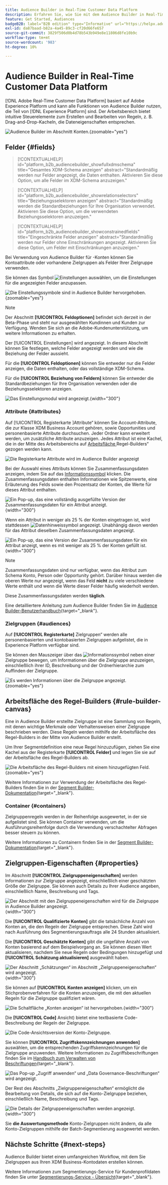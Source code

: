 ```yaml
---
title: Audience Builder in Real-Time Customer Data Platform
description: Erfahren Sie, wie Sie mit dem Audience Builder in Real-Time Customer Data Platform Zielgruppen erstellen.
feature: Get Started, Audiences
badgeB2B: label="B2B edition" type="Informative" url="https://helpx.adobe.com/legal/product-descriptions/real-time-customer-data-platform-b2b-edition-prime-and-ultimate-packages.html newtab=true"
exl-id: da87baad-b82a-4a45-89c3-cf20d66fe657
source-git-commit: 3829f506d0b4d78b543b949e8e11806d8fe10b9c
workflow-type: tm+mt
source-wordcount: '983'
ht-degree: 10%

---
```


# Audience Builder in Real-Time Customer Data Platform

[!DNL Adobe Real-Time Customer Data Platform] basiert auf Adobe Experience Platform und kann alle Funktionen von Audience Builder nutzen, die Teil von [!DNL Experience Platform] sind. Der Arbeitsbereich bietet intuitive Steuerelemente zum Erstellen und Bearbeiten von Regeln, z. B. Drag-and-Drop-Kacheln, die Dateneigenschaften entsprechen.

![Audience Builder im Abschnitt Konten.](../assets/segmentation/audience-builder/audience-builder.png){zoomable="yes"}

## Felder {#fields}

>[!CONTEXTUALHELP]
>id="platform_b2b_audiencebuilder_showfullxdmschema"
>title="Gesamtes XDM-Schema anzeigen"
>abstract="Standardmäßig werden nur Felder angezeigt, die Daten enthalten. Aktivieren Sie diese Option, um alle Felder im XDM-Schema anzuzeigen."

>[!CONTEXTUALHELP]
>id="platform_b2b_audiencebuilder_showrelationselectors"
>title="Beziehungsselektoren anzeigen"
>abstract="Standardmäßig werden die Standardbeziehungen für Ihre Organisation verwendet. Aktivieren Sie diese Option, um die verwendeten Beziehungsselektoren anzuzeigen."

>[!CONTEXTUALHELP]
>id="platform_b2b_audiencebuilder_showconstrainedfields"
>title="Eingeschränkte Felder anzeigen"
>abstract="Standardmäßig werden nur Felder ohne Einschränkungen angezeigt. Aktivieren Sie diese Option, um Felder mit Einschränkungen anzuzeigen."

Bei Verwendung von Audience Builder für -Konten können Sie Kontoattribute oder vorhandene Zielgruppen als Felder Ihrer Zielgruppe verwenden.

Sie können das Symbol ![Einstellungen](../../images/icons/settings.png) auswählen, um die Einstellungen für die angezeigten Felder anzupassen.

![Die Einstellungssymbole sind in Audience Builder hervorgehoben.](../assets/segmentation/audience-builder/select-settings.png){zoomable="yes"}

>[!NOTE]
>
>Der Abschnitt **[!UICONTROL Feldoptionen]** befindet sich derzeit in der Beta-Phase und steht nur ausgewählten Kundinnen und Kunden zur Verfügung. Wenden Sie sich an die Adobe-Kundenunterstützung, um weitere Informationen zu erhalten.

Der [!UICONTROL Einstellungen] wird angezeigt. In diesem Abschnitt können Sie festlegen, welche Felder angezeigt werden und wie die Beziehung der Felder aussieht.

Für die **[!UICONTROL Feldoptionen]** können Sie entweder nur die Felder anzeigen, die Daten enthalten, oder das vollständige XDM-Schema.

Für die **[!UICONTROL Beziehung von Feldern]** können Sie entweder die Standardbeziehungen für Ihre Organisation verwenden oder die Beziehungsselektoren anzeigen.

![Das Einstellungsmodul wird angezeigt.](../assets/segmentation/audience-builder/settings.png){width="300"}

### Attribute {#attributes}

Auf [!UICONTROL  Registerkarte ]Attribute“ können Sie Account-Attribute, die zur Klasse XDM Business Account gehören, sowie Opportunities und personenbasierte Attribute durchsuchen. Jeder Ordner kann erweitert werden, um zusätzliche Attribute anzuzeigen. Jedes Attribut ist eine Kachel, die in der Mitte des Arbeitsbereichs auf [ Arbeitsfläche ](#rule-builder-canvas)Regel-Builders“ gezogen werden kann.

![Die Registerkarte Attribute wird im Audience Builder angezeigt](../assets/segmentation/audience-builder/attributes.png)

Bei der Auswahl eines Attributs können Sie Zusammenfassungsdaten anzeigen, indem Sie auf das [Informationssymbol](../../images/icons/info.png) klicken. Die Zusammenfassungsdaten enthalten Informationen wie Spitzenwerte, eine Erläuterung des Felds sowie den Prozentsatz der Konten, die Werte für dieses Attribut enthalten.

![Ein Pop-up, das eine vollständig ausgefüllte Version der Zusammenfassungsdaten für ein Attribut anzeigt.](../assets/segmentation/audience-builder/full-summary-data.png){width="300"}

Wenn ein Attribut in weniger als 25 % der Konten eingetragen ist, wird stattdessen ![Datenhinweissymbol](../../images/icons/data-notice.png) angezeigt. Unabhängig davon werden für das Attribut dieselben Zusammenfassungsdaten angezeigt.

![Ein Pop-up, das eine Version der Zusammenfassungsdaten für ein Attribut anzeigt, wenn es mit weniger als 25 % der Konten gefüllt ist.](../assets/segmentation/audience-builder/empty-summary-data.png){width="300"}

>[!NOTE]
>
>Zusammenfassungsdaten sind nur verfügbar, wenn das Attribut zum Schema Konto, Person oder Opportunity gehört. Darüber hinaus werden die oberen Werte nur angezeigt, wenn das Feld **nicht** zu viele verschiedene Werte enthält und wenn die Werte dieser Felder häufig wiederholt werden.
>
>Diese Zusammenfassungsdaten werden **täglich**.

Eine detailliertere Anleitung zum Audience Builder finden Sie im [Audience Builder-Benutzerhandbuch](../../segmentation/ui/segment-builder.md){target="_blank"}.

### Zielgruppen {#audiences}

Auf **[!UICONTROL Registerkarte]** Zielgruppen“ werden alle personenbasierten und kontobasierten Zielgruppen aufgelistet, die in Experience Platform verfügbar sind.

Sie können den Mauszeiger über das ![Informationssymbol](../../images/icons/info.png) neben einer Zielgruppe bewegen, um Informationen über die Zielgruppe anzuzeigen, einschließlich ihrer ID, Beschreibung und der Ordnerhierarchie zum Auffinden der Zielgruppe.

![Es werden Informationen über die Zielgruppe angezeigt.](../assets/segmentation/audience-builder/audience-information.png){zoomable="yes"}

## Arbeitsfläche des Regel-Builders {#rule-builder-canvas}

Eine in Audience Builder erstellte Zielgruppe ist eine Sammlung von Regeln, mit denen wichtige Merkmale oder Verhaltensweisen einer Zielgruppe beschrieben werden. Diese Regeln werden mithilfe der Arbeitsfläche des Regel-Builders in der Mitte von Audience Builder erstellt.

Um Ihrer Segmentdefinition eine neue Regel hinzuzufügen, ziehen Sie eine Kachel aus der Registerkarte **[!UICONTROL Felder]** und legen Sie sie auf der Arbeitsfläche des Regel-Builders ab.

![Die Arbeitsfläche des Regel-Builders mit einem hinzugefügten Feld.](../assets/segmentation/audience-builder/added-field.png){zoomable="yes"}

Weitere Informationen zur Verwendung der Arbeitsfläche des Regel-Builders finden Sie in der [Segment Builder-Dokumentation](../../segmentation/ui/segment-builder.md#rule-builder-canvas){target="_blank"}.

### Container {#containers}

Zielgruppenregeln werden in der Reihenfolge ausgewertet, in der sie aufgelistet sind. Sie können Container verwenden, um die Ausführungsreihenfolge durch die Verwendung verschachtelter Abfragen besser steuern zu können.

Weitere Informationen zu Containern finden Sie in der [Segment Builder-Dokumentation](../../segmentation/ui/segment-builder.md#containers){target="_blank"}.

## Zielgruppen-Eigenschaften {#properties}

Im Abschnitt **[!UICONTROL Zielgruppeneigenschaften]** werden Informationen zur Zielgruppe angezeigt, einschließlich einer geschätzten Größe der Zielgruppe. Sie können auch Details zu Ihrer Audience angeben, einschließlich Name, Beschreibung und Tags.

![Der Abschnitt mit den Zielgruppeneigenschaften wird für die Zielgruppe in Audience Builder angezeigt.](../assets/segmentation/audience-builder/audience-properties.png){width="300"}

Die **[!UICONTROL Qualifizierte Konten]** gibt die tatsächliche Anzahl von Konten an, die den Regeln der Zielgruppe entsprechen. Diese Zahl wird nach Ausführung des Segmentierungsauftrags alle 24 Stunden aktualisiert.

Die **[!UICONTROL Geschätzte Konten]** gibt die ungefähre Anzahl von Konten basierend auf dem Beispielvorgang an. Sie können diesen Wert aktualisieren, nachdem Sie neue Regeln oder Bedingungen hinzugefügt und **[!UICONTROL Schätzung aktualisieren]** ausgewählt haben.

![Der Abschnitt „Schätzungen“ im Abschnitt „Zielgruppeneigenschaften“ wird angezeigt.](../assets/segmentation/audience-builder/account-estimates.png){width="300"}

Sie können auf **[!UICONTROL Konten anzeigen]** klicken, um ein Stichprobenverfahren für die Konten anzuzeigen, die mit den aktuellen Regeln für die Zielgruppe qualifiziert wären.

![Die Schaltfläche „Konten anzeigen“ ist hervorgehoben.](../assets/segmentation/audience-builder/view-accounts.png){width="300"}

Die **[!UICONTROL Code]** Ansicht) bietet eine textbasierte Code-Beschreibung der Regeln der Zielgruppe.

![Die Code-Ansichtsversion der Konto-Zielgruppe.](../assets/segmentation/audience-builder/code-view.png)

Sie können **[!UICONTROL Zugriffskennzeichnungen anwenden]** auswählen, um die entsprechenden Zugriffskennzeichnungen für die Zielgruppe anzuwenden. Weitere Informationen zu Zugriffsbeschriftungen finden Sie im [Handbuch zum Verwalten von Beschriftungen](../../access-control/abac/ui/labels.md){target="_blank"}.

![Das Pop-up „Zugriff anwenden“ und „Data Governance-Beschriftungen“ wird angezeigt.](../assets/segmentation/audience-builder/apply-access-labels.png)

Der Rest des Abschnitts „Zielgruppeneigenschaften“ ermöglicht die Bearbeitung von Details, die sich auf die Konto-Zielgruppe beziehen, einschließlich Name, Beschreibung und Tags.

![Die Details der Zielgruppeneigenschaften werden angezeigt.](../assets/segmentation/audience-builder/audience-details.png){width="300"}

Sie **die Auswertungsmethode** Konto-Zielgruppen nicht ändern, da alle Konto-Zielgruppen mithilfe der Batch-Segmentierung ausgewertet werden.

## Nächste Schritte {#next-steps}

Audience Builder bietet einen umfangreichen Workflow, mit dem Sie Zielgruppen aus Ihren XDM Business-Kontodaten erstellen können.

Weitere Informationen zum Segmentierungs-Service für Kundenprofildaten finden Sie unter [Segmentierungs-Service - Übersicht](../../segmentation/home.md){target="_blank"}.
